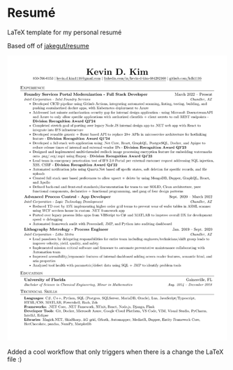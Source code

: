 # Resumé

LaTeX template for my personal resumé

Based off of [jakegut/resume](https://github.com/jakegut/resume/)

![Resume Preview](resume.png)

Added a cool workflow that only triggers when there is a change the LaTeX file :) 
